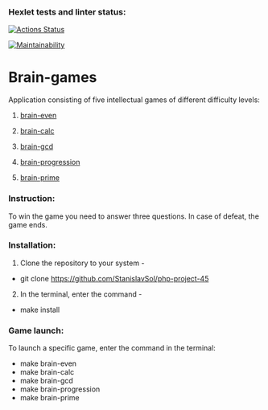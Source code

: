 ### Hexlet tests and linter status:
[![Actions Status](https://github.com/StanislavSol/php-project-45/actions/workflows/hexlet-check.yml/badge.svg)](https://github.com/StanislavSol/php-project-45/actions)

[![Maintainability](https://api.codeclimate.com/v1/badges/ecb0c5c42c51d90926dc/maintainability)](https://codeclimate.com/github/StanislavSol/php-project-45/maintainability)

# __Brain-games__

Application consisting of five intellectual games of different difficulty levels:
1. [brain-even](https://asciinema.org/a/yL1jSMa9vt84dhNNMgeer4iHi)

2. [brain-calc](https://asciinema.org/a/KjSORzzivT8xa17qyYx41F5z3)

3. [brain-gcd](https://asciinema.org/a/BBqRKW4ki4A0ncoawrv2HRFcU)

4. [brain-progression](https://asciinema.org/a/BBqRKW4ki4A0ncoawrv2HRFcU)

5. [brain-prime](https://asciinema.org/a/7XsdJqt4pgeBGih0AoePh1Taz)


### Instruсtion:
To win the game you need to answer three questions. In case of defeat, the game ends.

### Installation:
1. Clone the repository to your system -
  * git clone https://github.com/StanislavSol/php-project-45
2. In the terminal, enter the command -
  * make install

### Game launch:
To launch a specific game, enter the command in the terminal:
* make brain-even
* make brain-calc
* make brain-gcd
* make brain-progression
* make brain-prime
